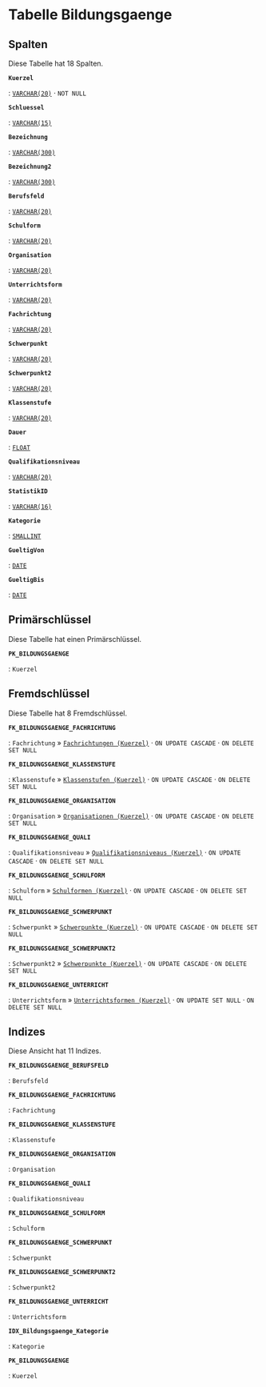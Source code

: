 # Tabelle **Bildungsgaenge**



## Spalten

Diese Tabelle hat 18 Spalten.

**`Kuerzel`**

:   [`VARCHAR(20)`](https://firebirdsql.org/file/documentation/html/en/refdocs/fblangref40/firebird-40-language-reference.html#fblangref40-datatypes-chartypes) · `NOT NULL`

    

**`Schluessel`**

:   [`VARCHAR(15)`](https://firebirdsql.org/file/documentation/html/en/refdocs/fblangref40/firebird-40-language-reference.html#fblangref40-datatypes-chartypes)

    

**`Bezeichnung`**

:   [`VARCHAR(300)`](https://firebirdsql.org/file/documentation/html/en/refdocs/fblangref40/firebird-40-language-reference.html#fblangref40-datatypes-chartypes)

    

**`Bezeichnung2`**

:   [`VARCHAR(300)`](https://firebirdsql.org/file/documentation/html/en/refdocs/fblangref40/firebird-40-language-reference.html#fblangref40-datatypes-chartypes)

    

**`Berufsfeld`**

:   [`VARCHAR(20)`](https://firebirdsql.org/file/documentation/html/en/refdocs/fblangref40/firebird-40-language-reference.html#fblangref40-datatypes-chartypes)

    

**`Schulform`**

:   [`VARCHAR(20)`](https://firebirdsql.org/file/documentation/html/en/refdocs/fblangref40/firebird-40-language-reference.html#fblangref40-datatypes-chartypes)

    

**`Organisation`**

:   [`VARCHAR(20)`](https://firebirdsql.org/file/documentation/html/en/refdocs/fblangref40/firebird-40-language-reference.html#fblangref40-datatypes-chartypes)

    

**`Unterrichtsform`**

:   [`VARCHAR(20)`](https://firebirdsql.org/file/documentation/html/en/refdocs/fblangref40/firebird-40-language-reference.html#fblangref40-datatypes-chartypes)

    

**`Fachrichtung`**

:   [`VARCHAR(20)`](https://firebirdsql.org/file/documentation/html/en/refdocs/fblangref40/firebird-40-language-reference.html#fblangref40-datatypes-chartypes)

    

**`Schwerpunkt`**

:   [`VARCHAR(20)`](https://firebirdsql.org/file/documentation/html/en/refdocs/fblangref40/firebird-40-language-reference.html#fblangref40-datatypes-chartypes)

    

**`Schwerpunkt2`**

:   [`VARCHAR(20)`](https://firebirdsql.org/file/documentation/html/en/refdocs/fblangref40/firebird-40-language-reference.html#fblangref40-datatypes-chartypes)

    

**`Klassenstufe`**

:   [`VARCHAR(20)`](https://firebirdsql.org/file/documentation/html/en/refdocs/fblangref40/firebird-40-language-reference.html#fblangref40-datatypes-chartypes)

    

**`Dauer`**

:   [`FLOAT`](https://firebirdsql.org/file/documentation/html/en/refdocs/fblangref40/firebird-40-language-reference.html#fblangref40-datatypes-floattypes)

    

**`Qualifikationsniveau`**

:   [`VARCHAR(20)`](https://firebirdsql.org/file/documentation/html/en/refdocs/fblangref40/firebird-40-language-reference.html#fblangref40-datatypes-chartypes)

    

**`StatistikID`**

:   [`VARCHAR(16)`](https://firebirdsql.org/file/documentation/html/en/refdocs/fblangref40/firebird-40-language-reference.html#fblangref40-datatypes-chartypes)

    

**`Kategorie`**

:   [`SMALLINT`](https://firebirdsql.org/file/documentation/html/en/refdocs/fblangref40/firebird-40-language-reference.html#fblangref40-datatypes-inttypes)

    

**`GueltigVon`**

:   [`DATE`](https://firebirdsql.org/file/documentation/html/en/refdocs/fblangref40/firebird-40-language-reference.html#fblangref40-datatypes-fixedtypes)

    

**`GueltigBis`**

:   [`DATE`](https://firebirdsql.org/file/documentation/html/en/refdocs/fblangref40/firebird-40-language-reference.html#fblangref40-datatypes-fixedtypes)

    

## Primärschlüssel

Diese Tabelle hat einen Primärschlüssel.

**`PK_BILDUNGSGAENGE`**

:   `Kuerzel`

    

## Fremdschlüssel

Diese Tabelle hat 8 Fremdschlüssel.

**`FK_BILDUNGSGAENGE_FACHRICHTUNG`**

:   `Fachrichtung` » [`Fachrichtungen (Kuerzel)`](../../tables/fachrichtungen) · `ON UPDATE CASCADE` · `ON DELETE SET NULL`

    

**`FK_BILDUNGSGAENGE_KLASSENSTUFE`**

:   `Klassenstufe` » [`Klassenstufen (Kuerzel)`](../../tables/klassenstufen) · `ON UPDATE CASCADE` · `ON DELETE SET NULL`

    

**`FK_BILDUNGSGAENGE_ORGANISATION`**

:   `Organisation` » [`Organisationen (Kuerzel)`](../../tables/organisationen) · `ON UPDATE CASCADE` · `ON DELETE SET NULL`

    

**`FK_BILDUNGSGAENGE_QUALI`**

:   `Qualifikationsniveau` » [`Qualifikationsniveaus (Kuerzel)`](../../tables/qualifikationsniveaus) · `ON UPDATE CASCADE` · `ON DELETE SET NULL`

    

**`FK_BILDUNGSGAENGE_SCHULFORM`**

:   `Schulform` » [`Schulformen (Kuerzel)`](../../tables/schulformen) · `ON UPDATE CASCADE` · `ON DELETE SET NULL`

    

**`FK_BILDUNGSGAENGE_SCHWERPUNKT`**

:   `Schwerpunkt` » [`Schwerpunkte (Kuerzel)`](../../tables/schwerpunkte) · `ON UPDATE CASCADE` · `ON DELETE SET NULL`

    

**`FK_BILDUNGSGAENGE_SCHWERPUNKT2`**

:   `Schwerpunkt2` » [`Schwerpunkte (Kuerzel)`](../../tables/schwerpunkte) · `ON UPDATE CASCADE` · `ON DELETE SET NULL`

    

**`FK_BILDUNGSGAENGE_UNTERRICHT`**

:   `Unterrichtsform` » [`Unterrichtsformen (Kuerzel)`](../../tables/unterrichtsformen) · `ON UPDATE SET NULL` · `ON DELETE SET NULL`

    

## Indizes

Diese Ansicht hat 11 Indizes.

**`FK_BILDUNGSGAENGE_BERUFSFELD`**

:   `Berufsfeld`

    

**`FK_BILDUNGSGAENGE_FACHRICHTUNG`**

:   `Fachrichtung`

    

**`FK_BILDUNGSGAENGE_KLASSENSTUFE`**

:   `Klassenstufe`

    

**`FK_BILDUNGSGAENGE_ORGANISATION`**

:   `Organisation`

    

**`FK_BILDUNGSGAENGE_QUALI`**

:   `Qualifikationsniveau`

    

**`FK_BILDUNGSGAENGE_SCHULFORM`**

:   `Schulform`

    

**`FK_BILDUNGSGAENGE_SCHWERPUNKT`**

:   `Schwerpunkt`

    

**`FK_BILDUNGSGAENGE_SCHWERPUNKT2`**

:   `Schwerpunkt2`

    

**`FK_BILDUNGSGAENGE_UNTERRICHT`**

:   `Unterrichtsform`

    

**`IDX_Bildungsgaenge_Kategorie`**

:   `Kategorie`

    

**`PK_BILDUNGSGAENGE`**

:   `Kuerzel`

    
